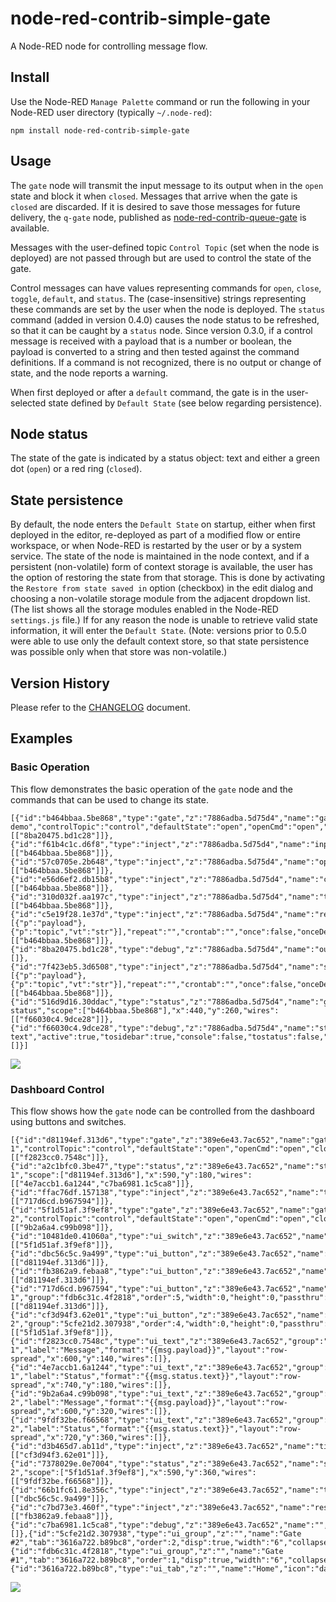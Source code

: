 # node-red-contrib-simple-gate
A Node-RED node for controlling message flow.

## Install

Use the Node-RED `Manage Palette` command or run the following in your Node-RED user directory (typically `~/.node-red`):

    npm install node-red-contrib-simple-gate

## Usage

The `gate` node will transmit the input message to its output when in the `open` state and block it when `closed`. Messages that arrive when the gate is `closed` are discarded. If it is desired to save those messages for future delivery, the `q-gate` node, published as [node-red-contrib-queue-gate](https://flows.nodered.org/node/node-red-contrib-queue-gate) is available.

Messages with the user-defined topic `Control Topic` (set when the node is deployed) are not passed through but are used to control the state of the gate.

Control messages can have values representing commands for `open`, `close`, `toggle`, `default`, and `status`. The (case-insensitive) strings representing these commands are set by the user when the node is deployed. The `status` command (added in version 0.4.0) causes the node status to be refreshed, so that it can be caught by a `status` node. Since version 0.3.0, if a control message is received with a payload that is a number or boolean, the payload is converted to a string and then tested against the command definitions. If a command is not recognized, there is no output or change of state, and the node reports a warning.

When first deployed or after a `default` command, the gate is in the user-selected state defined by `Default State` (see below regarding persistence).


## Node status
The state of the gate is indicated by a status object: text and either a green dot (`open`) or a red ring (`closed`).

## State persistence
By default, the node enters the `Default State` on startup, either when first deployed in the editor, re-deployed as part of a modified flow or entire workspace, or when Node-RED is restarted by the user or by a system service. The state of the node is maintained in the node context, and if a persistent (non-volatile) form of context storage is available, the user has the option of restoring the state from that storage. This is done by activating the `Restore from state saved in` option (checkbox) in the edit dialog and choosing a non-volatile storage module from the adjacent dropdown list. (The list shows all the storage modules enabled in the Node-RED `settings.js` file.) If for any reason the node is unable to retrieve valid state information, it will enter the `Default State`. (Note: versions prior to 0.5.0 were able to use only the default context store, so that state persistence was possible only when that store was non-volatile.)

## Version History
Please refer to the [CHANGELOG](https://github.com/drmibell/node-red-contrib-simple-gate/blob/master/CHANGELOG.md) document.

## Examples
### Basic Operation
This flow demonstrates the basic operation of the `gate` node and the commands that can be used to change its state.

```
[{"id":"b464bbaa.5be868","type":"gate","z":"7886adba.5d75d4","name":"gate demo","controlTopic":"control","defaultState":"open","openCmd":"open","closeCmd":"close","toggleCmd":"toggle","defaultCmd":"default","statusCmd":"status","persist":false,"x":450,"y":200,"wires":[["8ba20475.bd1c28"]]},{"id":"f61b4c1c.d6f8","type":"inject","z":"7886adba.5d75d4","name":"input","repeat":"","crontab":"","once":false,"onceDelay":0.1,"topic":"","payload":"","payloadType":"date","x":150,"y":200,"wires":[["b464bbaa.5be868"]]},{"id":"57c0705e.2b648","type":"inject","z":"7886adba.5d75d4","name":"open","repeat":"","crontab":"","once":false,"onceDelay":0.1,"topic":"control","payload":"open","payloadType":"str","x":250,"y":100,"wires":[["b464bbaa.5be868"]]},{"id":"e56d6ef2.db15b8","type":"inject","z":"7886adba.5d75d4","name":"close","repeat":"","crontab":"","once":false,"onceDelay":0.1,"topic":"control","payload":"close","payloadType":"str","x":250,"y":140,"wires":[["b464bbaa.5be868"]]},{"id":"310d032f.aa197c","type":"inject","z":"7886adba.5d75d4","name":"toggle","repeat":"","crontab":"","once":false,"onceDelay":0.1,"topic":"control","payload":"toggle","payloadType":"str","x":250,"y":260,"wires":[["b464bbaa.5be868"]]},{"id":"c5e19f28.1e37d","type":"inject","z":"7886adba.5d75d4","name":"reset","props":[{"p":"payload"},{"p":"topic","vt":"str"}],"repeat":"","crontab":"","once":false,"onceDelay":0.1,"topic":"control","payload":"default","payloadType":"str","x":250,"y":300,"wires":[["b464bbaa.5be868"]]},{"id":"8ba20475.bd1c28","type":"debug","z":"7886adba.5d75d4","name":"output","active":true,"tosidebar":true,"console":false,"tostatus":false,"complete":"true","targetType":"full","statusVal":"","statusType":"auto","x":590,"y":200,"wires":[]},{"id":"7f423eb5.3d6508","type":"inject","z":"7886adba.5d75d4","name":"status","props":[{"p":"payload"},{"p":"topic","vt":"str"}],"repeat":"","crontab":"","once":false,"onceDelay":0.1,"topic":"control","payload":"status","payloadType":"str","x":250,"y":340,"wires":[["b464bbaa.5be868"]]},{"id":"516d9d16.30ddac","type":"status","z":"7886adba.5d75d4","name":"gate status","scope":["b464bbaa.5be868"],"x":440,"y":260,"wires":[["f66030c4.9dce28"]]},{"id":"f66030c4.9dce28","type":"debug","z":"7886adba.5d75d4","name":"status text","active":true,"tosidebar":true,"console":false,"tostatus":false,"complete":"status.text","targetType":"msg","statusVal":"","statusType":"auto","x":590,"y":260,"wires":[]}]
```
<img src="https://github.com/drmibell/node-red-contrib-gate/blob/master/screenshots/gate-demo.png?raw=true"/>

### Dashboard Control
This flow shows how the `gate` node can be controlled from the dashboard using buttons and switches.

```
[{"id":"d81194ef.313d6","type":"gate","z":"389e6e43.7ac652","name":"gate 1","controlTopic":"control","defaultState":"open","openCmd":"open","closeCmd":"close","toggleCmd":"toggle","defaultCmd":"default","x":450,"y":140,"wires":[["f2823cc0.7548c"]]},{"id":"a2c1bfc0.3be47","type":"status","z":"389e6e43.7ac652","name":"status 1","scope":["d81194ef.313d6"],"x":590,"y":180,"wires":[["4e7accb1.6a1244","c7ba6981.1c5ca8"]]},{"id":"ffac76df.157138","type":"inject","z":"389e6e43.7ac652","name":"timestamp","topic":"","payload":"","payloadType":"date","repeat":"","crontab":"","once":false,"onceDelay":0.1,"x":140,"y":100,"wires":[["717d6cd.b967594"]]},{"id":"5f1d51af.3f9ef8","type":"gate","z":"389e6e43.7ac652","name":"gate 2","controlTopic":"control","defaultState":"open","openCmd":"open","closeCmd":"close","toggleCmd":"toggle","defaultCmd":"default","x":450,"y":320,"wires":[["9b2a6a4.c99b098"]]},{"id":"10481de0.41060a","type":"ui_switch","z":"389e6e43.7ac652","name":"open/close","label":"open/close","group":"5cfe21d2.307938","order":3,"width":0,"height":0,"passthru":false,"decouple":"false","topic":"control","style":"","onvalue":"open","onvalueType":"str","onicon":"","oncolor":"","offvalue":"close","offvalueType":"str","officon":"","offcolor":"","x":290,"y":340,"wires":[["5f1d51af.3f9ef8"]]},{"id":"dbc56c5c.9a499","type":"ui_button","z":"389e6e43.7ac652","name":"toggle","group":"fdb6c31c.4f2818","order":3,"width":0,"height":0,"passthru":true,"label":"toggle","color":"","bgcolor":"","icon":"","payload":"toggle","payloadType":"str","topic":"control","x":310,"y":140,"wires":[["d81194ef.313d6"]]},{"id":"fb3862a9.febaa8","type":"ui_button","z":"389e6e43.7ac652","name":"reset","group":"fdb6c31c.4f2818","order":4,"width":0,"height":0,"passthru":true,"label":"reset","color":"","bgcolor":"","icon":"","payload":"default","payloadType":"str","topic":"control","x":310,"y":180,"wires":[["d81194ef.313d6"]]},{"id":"717d6cd.b967594","type":"ui_button","z":"389e6e43.7ac652","name":"message 1","group":"fdb6c31c.4f2818","order":5,"width":0,"height":0,"passthru":true,"label":"Send","color":"","bgcolor":"","icon":"","payload":"","payloadType":"date","topic":"anything","x":290,"y":100,"wires":[["d81194ef.313d6"]]},{"id":"cf3d94f3.62e01","type":"ui_button","z":"389e6e43.7ac652","name":"message 2","group":"5cfe21d2.307938","order":4,"width":0,"height":0,"passthru":false,"label":"Send","color":"","bgcolor":"","icon":"","payload":"","payloadType":"date","topic":"","x":290,"y":300,"wires":[["5f1d51af.3f9ef8"]]},{"id":"f2823cc0.7548c","type":"ui_text","z":"389e6e43.7ac652","group":"fdb6c31c.4f2818","order":2,"width":0,"height":0,"name":"display 1","label":"Message","format":"{{msg.payload}}","layout":"row-spread","x":600,"y":140,"wires":[]},{"id":"4e7accb1.6a1244","type":"ui_text","z":"389e6e43.7ac652","group":"fdb6c31c.4f2818","order":1,"width":0,"height":0,"name":"status 1","label":"Status","format":"{{msg.status.text}}","layout":"row-spread","x":740,"y":180,"wires":[]},{"id":"9b2a6a4.c99b098","type":"ui_text","z":"389e6e43.7ac652","group":"5cfe21d2.307938","order":2,"width":0,"height":0,"name":"display 2","label":"Message","format":"{{msg.payload}}","layout":"row-spread","x":600,"y":320,"wires":[]},{"id":"9fdf32be.f66568","type":"ui_text","z":"389e6e43.7ac652","group":"5cfe21d2.307938","order":1,"width":0,"height":0,"name":"status 2","label":"Status","format":"{{msg.status.text}}","layout":"row-spread","x":720,"y":360,"wires":[]},{"id":"d3b465d7.ab11d","type":"inject","z":"389e6e43.7ac652","name":"timestamp","topic":"","payload":"","payloadType":"date","repeat":"","crontab":"","once":false,"onceDelay":0.1,"x":140,"y":300,"wires":[["cf3d94f3.62e01"]]},{"id":"7378029e.0e7004","type":"status","z":"389e6e43.7ac652","name":"status 2","scope":["5f1d51af.3f9ef8"],"x":590,"y":360,"wires":[["9fdf32be.f66568"]]},{"id":"66b1fc61.8e356c","type":"inject","z":"389e6e43.7ac652","name":"toggle","topic":"","payload":"","payloadType":"date","repeat":"","crontab":"","once":false,"onceDelay":0.1,"x":150,"y":140,"wires":[["dbc56c5c.9a499"]]},{"id":"c7bd73e3.460f","type":"inject","z":"389e6e43.7ac652","name":"reset","topic":"","payload":"","payloadType":"date","repeat":"","crontab":"","once":false,"onceDelay":0.1,"x":150,"y":180,"wires":[["fb3862a9.febaa8"]]},{"id":"c7ba6981.1c5ca8","type":"debug","z":"389e6e43.7ac652","name":"","active":true,"tosidebar":true,"console":false,"tostatus":false,"complete":"status","x":750,"y":220,"wires":[]},{"id":"5cfe21d2.307938","type":"ui_group","z":"","name":"Gate #2","tab":"3616a722.b89bc8","order":2,"disp":true,"width":"6","collapse":false},{"id":"fdb6c31c.4f2818","type":"ui_group","z":"","name":"Gate #1","tab":"3616a722.b89bc8","order":1,"disp":true,"width":"6","collapse":false},{"id":"3616a722.b89bc8","type":"ui_tab","z":"","name":"Home","icon":"dashboard"}]
```

<img src="https://github.com/drmibell/node-red-contrib-gate/blob/master/screenshots/gate-dashboard-demo.png?raw=true"/>